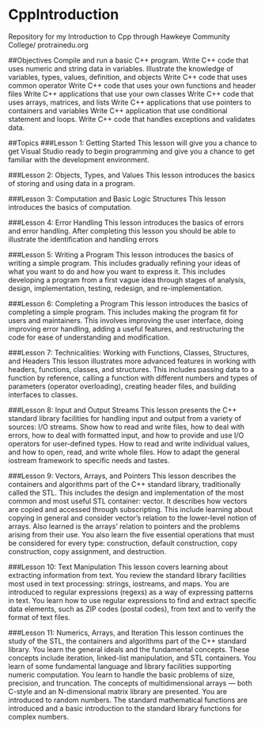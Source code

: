 # CppIntroduction
Repository for my Introduction to Cpp through Hawkeye Community College/ protrainedu.org

##Objectives
Compile and run a basic C++ program.
Write C++ code that uses numeric and string data in variables.
Illustrate the knowledge of variables, types, values, definition, and objects
Write C++ code that uses common operator
Write C++ code that uses your own functions and header files
Write C++ applications that use your own classes
Write C++ code that uses arrays, matrices, and lists
Write C++ applications that use pointers to containers and variables
Write C++ application that use conditional statement and loops.
Write C++ code that handles exceptions and validates data.

##Topics
###Lesson 1: Getting Started
This lesson will give you a chance to get Visual Studio ready to begin programming and give you a chance to get familiar with the development environment.

###Lesson 2: Objects, Types, and Values
This lesson introduces the basics of storing and using data in a program. 

###Lesson 3: Computation and Basic Logic Structures
This lesson introduces the basics of computation. 

###Lesson 4: Error Handling
This lesson introduces the basics of errors and error handling. After completing this lesson you should be able to illustrate the identification and handling errors

###Lesson 5: Writing a Program
This lesson introduces the basics of writing a simple program. This includes gradually refining your ideas of what you want to do and how you want to express it. This includes developing a program from a first vague idea through stages of analysis, design, implementation, testing, redesign, and re-implementation. 

###Lesson 6: Completing a Program
This lesson introduces the basics of completing a simple program. This includes making the program fit for users and maintainers. This involves improving the user interface, doing improving error handling, adding a useful features, and restructuring the code for ease of understanding and modification. 

###Lesson 7: Technicalities: Working with Functions, Classes, Structures, and Headers
This lesson illustrates more advanced features in working with headers, functions, classes, and structures. This includes passing data to a function by reference, calling a function with different numbers and types of parameters (operator overloading), creating header files, and building interfaces to classes. 

###Lesson 8: Input and Output Streams
This lesson presents the C++ standard library facilities for handling input and output from a variety of sources: I/O streams. Show how to read and write files, how to deal with errors, how to deal with formatted input, and how to provide and use I/O operators for user-defined types. How to read and write individual values, and how to open, read, and write whole files. How to adapt the general iostream framework to specific needs and tastes. 

###Lesson 9: Vectors, Arrays, and Pointers
This lesson describes the containers and algorithms part of the C++ standard library, traditionally called the STL. This includes the design and implementation of the most common and most useful STL container: vector. It describes how vectors are copied and accessed through subscripting. This include learning about copying in general and consider vector’s relation to the lower-level notion of arrays. Also learned is the arrays’ relation to pointers and the problems arising from their use. You also learn the five essential operations that must be considered for every type: construction, default construction, copy construction, copy assignment, and destruction. 

###Lesson 10: Text Manipulation
This lesson covers learning about extracting information from text. You review the standard library facilities most used in text processing: strings, iostreams, and maps. You are introduced to regular expressions (regexs) as a way of expressing patterns in text. You learn how to use regular expressions to find and extract specific data elements, such as ZIP codes (postal codes), from text and to verify the format of text files.

###Lesson 11: Numerics, Arrays, and Iteration
This lesson continues the study of the STL, the containers and algorithms part of the C++ standard library. You learn the general ideals and the fundamental concepts. These concepts include iteration, linked-list manipulation, and STL containers. You learn of some fundamental language and library facilities supporting numeric computation. You learn to handle the basic problems of size, precision, and truncation. The concepts of multidimensional arrays — both C-style and an N-dimensional matrix library are presented. You are introduced to random numbers. The standard mathematical functions are introduced and a basic introduction to the standard library functions for complex numbers.
